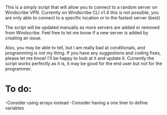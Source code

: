 This is a simply script that will allow you to connect to a random server on Windscribe VPN. Currently on Windscribe CLI v1.4 this is not possible, you are only able to connect to a specific location or to the fastest server (best)

The script will be updated manually as more servers are added or removed from Windscribe. Feel free to let me know if a new server is added by creating an issue. 

Also, you may be able to tell, but I am really bad at conditionals, and programming is not my thing. If you have any suggestions and coding fixes, please let me know! I'll be happy to look at it and update it. Currently the script works perfectly as it is, it may be good for the end user but not for the programmer.

# To do:
-Consider using arrays instead
-Consider having a one liner to define variables
